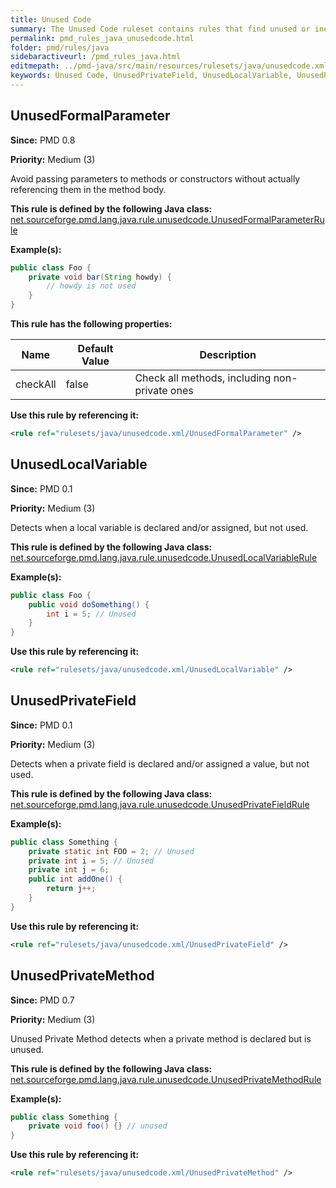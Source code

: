 ```yaml
---
title: Unused Code
summary: The Unused Code ruleset contains rules that find unused or ineffective code.
permalink: pmd_rules_java_unusedcode.html
folder: pmd/rules/java
sidebaractiveurl: /pmd_rules_java.html
editmepath: ../pmd-java/src/main/resources/rulesets/java/unusedcode.xml
keywords: Unused Code, UnusedPrivateField, UnusedLocalVariable, UnusedPrivateMethod, UnusedFormalParameter
---
```

## UnusedFormalParameter

**Since:** PMD 0.8

**Priority:** Medium (3)

Avoid passing parameters to methods or constructors without actually referencing them in the method body.

**This rule is defined by the following Java class:** [net.sourceforge.pmd.lang.java.rule.unusedcode.UnusedFormalParameterRule](https://github.com/pmd/pmd/blob/master/pmd-java/src/main/java/net/sourceforge/pmd/lang/java/rule/unusedcode/UnusedFormalParameterRule.java)

**Example(s):**

``` java
public class Foo {
    private void bar(String howdy) {
        // howdy is not used
    }
}
```

**This rule has the following properties:**

|Name|Default Value|Description|
|----|-------------|-----------|
|checkAll|false|Check all methods, including non-private ones|

**Use this rule by referencing it:**
``` xml
<rule ref="rulesets/java/unusedcode.xml/UnusedFormalParameter" />
```

## UnusedLocalVariable

**Since:** PMD 0.1

**Priority:** Medium (3)

Detects when a local variable is declared and/or assigned, but not used.

**This rule is defined by the following Java class:** [net.sourceforge.pmd.lang.java.rule.unusedcode.UnusedLocalVariableRule](https://github.com/pmd/pmd/blob/master/pmd-java/src/main/java/net/sourceforge/pmd/lang/java/rule/unusedcode/UnusedLocalVariableRule.java)

**Example(s):**

``` java
public class Foo {
    public void doSomething() {
        int i = 5; // Unused
    }
}
```

**Use this rule by referencing it:**
``` xml
<rule ref="rulesets/java/unusedcode.xml/UnusedLocalVariable" />
```

## UnusedPrivateField

**Since:** PMD 0.1

**Priority:** Medium (3)

Detects when a private field is declared and/or assigned a value, but not used.

**This rule is defined by the following Java class:** [net.sourceforge.pmd.lang.java.rule.unusedcode.UnusedPrivateFieldRule](https://github.com/pmd/pmd/blob/master/pmd-java/src/main/java/net/sourceforge/pmd/lang/java/rule/unusedcode/UnusedPrivateFieldRule.java)

**Example(s):**

``` java
public class Something {
    private static int FOO = 2; // Unused
    private int i = 5; // Unused
    private int j = 6;
    public int addOne() {
        return j++;
    }
}
```

**Use this rule by referencing it:**
``` xml
<rule ref="rulesets/java/unusedcode.xml/UnusedPrivateField" />
```

## UnusedPrivateMethod

**Since:** PMD 0.7

**Priority:** Medium (3)

Unused Private Method detects when a private method is declared but is unused.

**This rule is defined by the following Java class:** [net.sourceforge.pmd.lang.java.rule.unusedcode.UnusedPrivateMethodRule](https://github.com/pmd/pmd/blob/master/pmd-java/src/main/java/net/sourceforge/pmd/lang/java/rule/unusedcode/UnusedPrivateMethodRule.java)

**Example(s):**

``` java
public class Something {
    private void foo() {} // unused
}
```

**Use this rule by referencing it:**
``` xml
<rule ref="rulesets/java/unusedcode.xml/UnusedPrivateMethod" />
```

